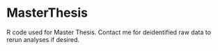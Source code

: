 # MasterThesis
R code used for Master Thesis. Contact me for deidentified raw data to rerun analyses if desired.
